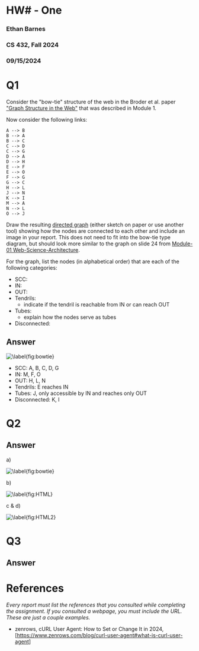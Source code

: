 # HW# - One
### Ethan Barnes
### CS 432, Fall 2024
### 09/15/2024

# Q1
Consider the "bow-tie" structure of the web in the Broder et al. paper ["Graph Structure in the Web"](http://snap.stanford.edu/class/cs224w-readings/broder00bowtie.pdf) that was described in Module 1. 

Now consider the following links:

```text
A --> B
B --> A
B --> C
C --> D
C --> G
D --> A
D --> H
E --> F
E --> O
F --> G
G --> C
H --> L
J --> N
K --> I
M --> A
N --> L
O --> J
```

Draw the resulting [directed graph](https://en.wikipedia.org/wiki/Directed_graph) (either sketch on paper or use another tool) showing how the nodes are connected to each other and include an image in your report.  This does not need to fit into the bow-tie type diagram, but should look more similar to the graph on slide 24 from [Module-01 Web-Science-Architecture](https://docs.google.com/presentation/d/178GkNtFAPB5fzs1D-wdCnlOdbcTyhpAIz_wKxVUaHVk/edit#slide=id.ga9773ac230_0_799).

For the graph, list the nodes (in alphabetical order) that are each of the following categories:
* SCC: 
* IN: 
* OUT: 
* Tendrils: 
    * indicate if the tendril is reachable from IN or can reach OUT
* Tubes: 
    * explain how the nodes serve as tubes
* Disconnected:
    
    
## Answer

![\label{fig:bowtie}](QuestionOne.drawio.png)

* SCC: A, B, C, D, G
* IN: M, F, O
* OUT: H, L, N
* Tendrils: E reaches IN
* Tubes: J, only accessible by IN and reaches only OUT
* Disconnected: K, I


# Q2

## Answer
a)

![\label{fig:bowtie}](HW1Q2.png)

b)

![\label{fig:HTML}](HW1Q2b.png)

c & d)

![\label{fig:HTML2}](HW1Q2c.png)


# Q3

## Answer

# References

*Every report must list the references that you consulted while completing the assignment. If you consulted a webpage, you must include the URL.  These are just a couple examples.*

* zenrows, cURL User Agent: How to Set or Change It in 2024, [<https://www.zenrows.com/blog/curl-user-agent#what-is-curl-user-agent>]
